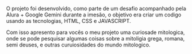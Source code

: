 O projeto foi desenvolvido, como parte de um desafio acompanhado pela Alura + Google Gemini durante a imesão, 
o objetivo era criar um codigo usando as tecnologias, HTML, CSS e JAVASCRIPT.

Com  isso apresento para vocês o meu projeto uma curiosade mitologica, onde se pode pesquisar algumas coisas sobre a mitoligia grega, romana, semi deuses, e outras curuiosidades do mundo mitologico. 
